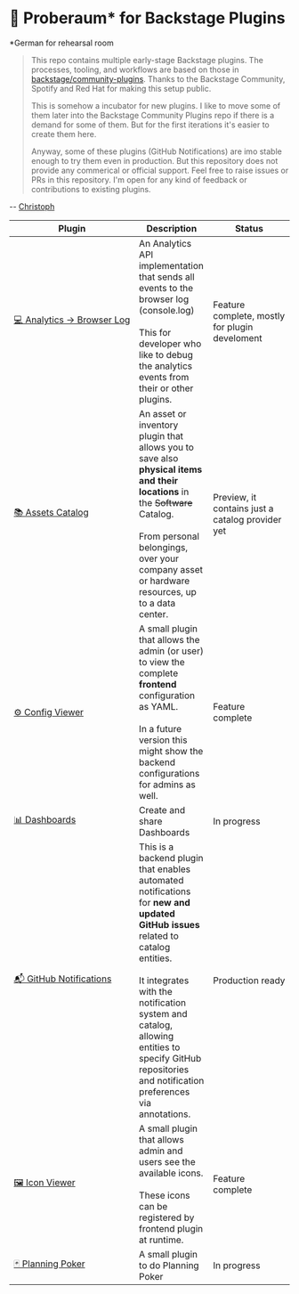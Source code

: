 # 🧪 Proberaum* for Backstage Plugins

*German for rehearsal room

> This repo contains multiple early-stage Backstage plugins. The processes, tooling, and workflows are based on those in [backstage/community-plugins](https://github.com/backstage/community-plugins). Thanks to the Backstage Community, Spotify and Red Hat for making this setup public.
>
> This is somehow a incubator for new plugins. I like to move some of them later into the Backstage Community Plugins repo if there is a demand for some of them. But for the first iterations it's easier to create them here.
>
> Anyway, some of these plugins (GitHub Notifications) are imo stable enough to try them even in production. But this repository does not provide any commerical or official support. Feel free to raise issues or PRs in this repository. I'm open for any kind of feedback or contributions to existing plugins.

-- [Christoph](https://github.com/christoph-jerolimov)

| Plugin | Description | Status |
| ------ | ----------- | ------ |
| [💻&nbsp;Analytics&nbsp;→&nbsp;Browser&nbsp;Log](workspaces/analytics/plugins/analytics-module-browser-log) | An Analytics API implementation that sends all events to the browser log (console.log)<br/><br/>This for developer who like to debug the analytics events from their or other plugins. | Feature complete, mostly for plugin develoment |
| [📚&nbsp;Assets&nbsp;Catalog](workspaces/assets/README.md) | An asset or inventory plugin that allows you to save also **physical items and their locations** in the ~~Software~~ Catalog.<br/><br/>From personal belongings, over your company asset or hardware resources, up to a data center. | Preview, it contains just a catalog provider yet |
| [⚙️&nbsp;Config&nbsp;Viewer](workspaces/config-viewer) | A small plugin that allows the admin (or user) to view the complete **frontend** configuration as YAML.<br/><br/>In a future version this might show the backend configurations for admins as well. | Feature complete |
| [📊&nbsp;Dashboards](workspaces/dashboards) | Create and share Dashboards | In progress |
| [📬&nbsp;GitHub&nbsp;Notifications](workspaces/github-notifications/plugins/github-notifications-backend) | This is a backend plugin that enables automated notifications for **new and updated GitHub issues** related to catalog entities.<br/><br/>It integrates with the notification system and catalog, allowing entities to specify GitHub repositories and notification preferences via annotations. | Production&nbsp;ready |
| [🖼️&nbsp;Icon&nbsp;Viewer](workspaces/config-viewer) | A small plugin that allows admin and users see the available icons.<br/><br/>These icons can be registered by frontend plugin at runtime. | Feature complete |
| [🃏&nbsp;Planning&nbsp;Poker](workspaces/planning-poker) | A small plugin to do Planning Poker | In progress |
